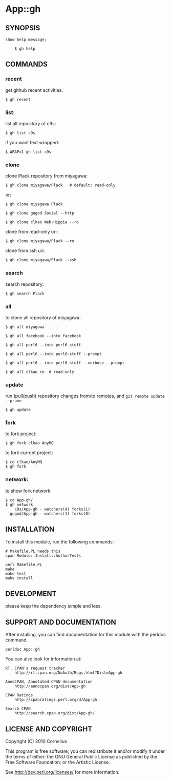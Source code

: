 # App::gh

## SYNOPSIS


    show help message;

        $ gh help

## COMMANDS

### recent

get github recent activities.

    $ gh recent 

### list:

list all repository of c9s:

    $ gh list c9s

if you want text wrapped:

    $ WRAP=1 gh list c9s

### clone

clone Plack repository from miyagawa:

    $ gh clone miyagawa/Plack   # default: read-only 

or:

    $ gh clone miyagawa Plack

    $ gh clone gugod Social --http

    $ gh clone clkao Web-Hippie --ro

clone from read-only uri:

    $ gh clone miyagawa/Plack --ro 

clone from ssh uri:

    $ gh clone miyagawa/Plack --ssh  

### search

search repository:

    $ gh search Plack

### all

to clone all repository of miyagawa:

    $ gh all miyagawa 

    $ gh all facebook --into facebook

    $ gh all perl6 --into perl6-stuff

    $ gh all perl6 --into perl6-stuff --prompt 

    $ gh all perl6 --into perl6-stuff --verbose --prompt 

    $ gh all clkao ro  # read-only

### update

run (pull/push) repository changes from/to remotes, and `git remote update --prune`

    $ gh update

### fork

to fork project:

    $ gh fork clkao AnyMQ

to fork current project:

    $ cd clkao/AnyMQ
    $ gh fork

### network:

to show fork network:

    $ cd App-gh/
    $ gh network
        c9s/App-gh - watchers(4) forks(1)
      gugod/App-gh - watchers(1) forks(0)

## INSTALLATION

To install this module, run the following commands:

    # Makefile.PL needs this
    cpan Module::Install::AuthorTests

	perl Makefile.PL
	make
	make test
	make install

## DEVELOPMENT

please keep the dependency simple and less.

## SUPPORT AND DOCUMENTATION

After installing, you can find documentation for this module with the
perldoc command.

    perldoc App::gh

You can also look for information at:

    RT, CPAN's request tracker
        http://rt.cpan.org/NoAuth/Bugs.html?Dist=App-gh

    AnnoCPAN, Annotated CPAN documentation
        http://annocpan.org/dist/App-gh

    CPAN Ratings
        http://cpanratings.perl.org/d/App-gh

    Search CPAN
        http://search.cpan.org/dist/App-gh/


## LICENSE AND COPYRIGHT

Copyright (C) 2010 Cornelius

This program is free software; you can redistribute it and/or modify it
under the terms of either: the GNU General Public License as published
by the Free Software Foundation; or the Artistic License.

See http://dev.perl.org/licenses/ for more information.

